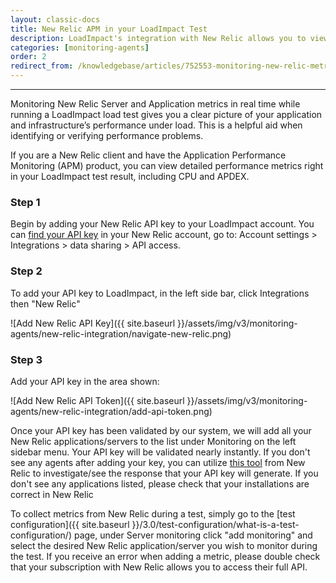 ```yaml
---
layout: classic-docs
title: New Relic APM in your LoadImpact Test
description: LoadImpact's integration with New Relic allows you to view data from New Relic's APM.
categories: [monitoring-agents]
order: 2
redirect_from: /knowledgebase/articles/752553-monitoring-new-relic-metrics-while-running-a-load
---
```


***

Monitoring New Relic Server and Application metrics in real time while running a LoadImpact load test gives you a clear picture of your application and infrastructure’s performance under load. This is a helpful aid when identifying or verifying performance problems.

If you are a New Relic client and have the Application Performance Monitoring (APM) product, you can view detailed performance metrics right in your LoadImpact test result, including CPU and APDEX.

### Step 1
Begin by adding your New Relic API key to your LoadImpact account. You can [find your API key](https://docs.newrelic.com/docs/apis/rest-api-v2/requirements/rest-api-key) in your New Relic account, go to: Account settings > Integrations > data sharing > API access.

### Step 2

To add your API key to LoadImpact, in the left side bar, click Integrations then "New Relic"

![Add New Relic API Key]({{ site.baseurl }}/assets/img/v3/monitoring-agents/new-relic-integration/navigate-new-relic.png)


### Step 3

Add your API key in the area shown:

![Add New Relic API Token]({{ site.baseurl }}/assets/img/v3/monitoring-agents/new-relic-integration/add-api-token.png)

Once your API key has been validated by our system, we will add all your New Relic applications/servers to the list under Monitoring on the left sidebar menu. Your API key will be validated nearly instantly. If you don't see any agents after adding your key, you can utilize [this tool](https://rpm.newrelic.com/api/explore/applications/list) from New Relic to investigate/see the response that your API key will generate. If you don't see any applications listed, please check that your installations are correct in New Relic

To collect metrics from New Relic during a test, simply go to the  [test configuration]({{ site.baseurl }}/3.0/test-configuration/what-is-a-test-configuration/) page, under Server monitoring click "add monitoring" and select the desired New Relic application/server you wish to monitor during the test. If you receive an error when adding a metric, please double check that your subscription with New Relic allows you to access their full API.
